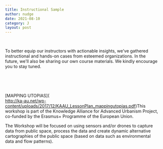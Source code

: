 ```yaml
---
title: Instructional Sample
author: nudge
date: 2021-08-10
category: J
layout: post
---
```

<br>

To better equip our instructors with actionable insights, we've gathered instructional and hands-on cases from esteemed organizations.  In the future, we'll also be sharing our own course materials. We kindly encourage you to stay tuned.


<br>
<br>
<br>

[MAPPING UTOPIAS](<br>http://ka-au.net/wp-content/uploads/2017/12/KAAU_LessonPlan_mappingutopias.pdf)This workshop is part of the Knowledge Alliance for Advanced Urbanism Project, co-funded by the  Erasmus+ Programme of the European Union.

The Workshop will be focused on using sensors and/or drones to capture data from public space, process the data and create dynamic alternative cartographies of the public space (based on data such as environmental data and flow patterns).  


 <br>
 <br>
 
